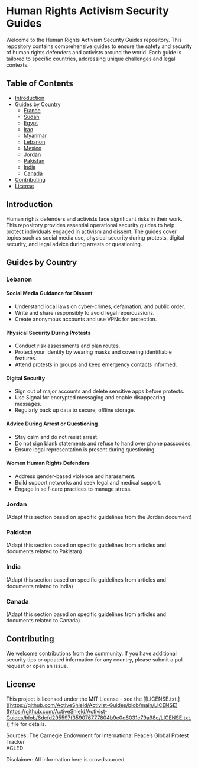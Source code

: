 # Human Rights Activism Security Guides

Welcome to the Human Rights Activism Security Guides repository. This repository contains comprehensive guides to ensure the safety and security of human rights defenders and activists around the world. Each guide is tailored to specific countries, addressing unique challenges and legal contexts.

## Table of Contents

- [Introduction](#introduction)
- [Guides by Country](#guides-by-country)
  - [France](#france)
  - [Sudan](#sudan)
  - [Egypt](#egypt)
  - [Iraq](#Iraq)
  - [Myanmar](#maynmar)
  - [Lebanon](#lebanon)
  - [Mexico](#Mexico)
  - [Jordan](#jordan)
  - [Pakistan](#pakistan)
  - [India](#india)
  - [Canada](#canada)
- [Contributing](#contributing)
- [License](#license)

## Introduction

Human rights defenders and activists face significant risks in their work. This repository provides essential operational security guides to help protect individuals engaged in activism and dissent. The guides cover topics such as social media use, physical security during protests, digital security, and legal advice during arrests or questioning.

## Guides by Country

### Lebanon

#### Social Media Guidance for Dissent
- Understand local laws on cyber-crimes, defamation, and public order.
- Write and share responsibly to avoid legal repercussions.
- Create anonymous accounts and use VPNs for protection.

#### Physical Security During Protests
- Conduct risk assessments and plan routes.
- Protect your identity by wearing masks and covering identifiable features.
- Attend protests in groups and keep emergency contacts informed.

#### Digital Security
- Sign out of major accounts and delete sensitive apps before protests.
- Use Signal for encrypted messaging and enable disappearing messages.
- Regularly back up data to secure, offline storage.

#### Advice During Arrest or Questioning
- Stay calm and do not resist arrest.
- Do not sign blank statements and refuse to hand over phone passcodes.
- Ensure legal representation is present during questioning.

#### Women Human Rights Defenders
- Address gender-based violence and harassment.
- Build support networks and seek legal and medical support.
- Engage in self-care practices to manage stress.

### Jordan

(Adapt this section based on specific guidelines from the Jordan document)

### Pakistan

(Adapt this section based on specific guidelines from articles and documents related to Pakistan)

### India

(Adapt this section based on specific guidelines from articles and documents related to India)

### Canada

(Adapt this section based on specific guidelines from articles and documents related to Canada)

## Contributing

We welcome contributions from the community. If you have additional security tips or updated information for any country, please submit a pull request or open an issue.

## License

This project is licensed under the MIT License - see the [[LICENSE.txt.]([https://github.com/ActiveShield/Activist-Guides/blob/main/LICENSE](https://github.com/ActiveShield/Activist-Guides/blob/6dcfd295597f359076777804b9e0d6031e79a98c/LICENSE.txt.)] file for details.

Sources:
The Carnegie Endowment for International Peace’s Global Protest Tracker  
ACLED

Disclaimer: All information here is crowdsourced
